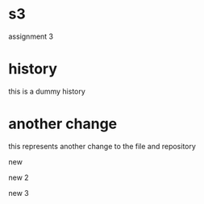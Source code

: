 # s3
assignment 3
# history
this is a dummy history
# another change
this represents another change to the file and repository

new

new 2

new 3
